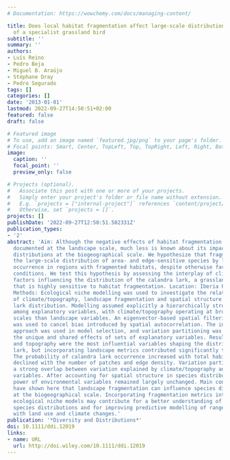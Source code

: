 ```yaml
---
# Documentation: https://wowchemy.com/docs/managing-content/

title: Does local habitat fragmentation affect large-scale distributions? The case
  of a specialist grassland bird
subtitle: ''
summary: ''
authors:
- Luís Reino
- Pedro Beja
- Miguel B. Araújo
- Stéphane Dray
- Pedro Segurado
tags: []
categories: []
date: '2013-01-01'
lastmod: 2022-09-27T14:50:51+02:00
featured: false
draft: false

# Featured image
# To use, add an image named `featured.jpg/png` to your page's folder.
# Focal points: Smart, Center, TopLeft, Top, TopRight, Left, Right, BottomLeft, Bottom, BottomRight.
image:
  caption: ''
  focal_point: ''
  preview_only: false

# Projects (optional).
#   Associate this post with one or more of your projects.
#   Simply enter your project's folder or file name without extension.
#   E.g. `projects = ["internal-project"]` references `content/project/deep-learning/index.md`.
#   Otherwise, set `projects = []`.
projects: []
publishDate: '2022-09-27T12:50:51.502331Z'
publication_types:
- '2'
abstract: 'Aim: Although the negative effects of habitat fragmentation have been widely
  documented at the landscape scale, much less is known about its impacts on species
  distributions at the biogeographical scale. We hypothesize that fragmentation influences
  the large-scale distribution of area- and edge-sensitive species by limiting their
  occurrence in regions with fragmented habitats, despite otherwise favourable environmental
  conditions. We test this hypothesis by assessing the interplay of climate and landscape
  factors influencing the distribution of the calandra lark, a grassland specialist
  that is highly sensitive to habitat fragmentation. Location: Iberia Peninsula, Europe.
  Methods: Ecological niche modelling was used to investigate the relative influence
  of climate/topography, landscape fragmentation and spatial structure on calandra
  lark distribution. Modelling assumed explicitly a hierarchically structured effect
  among explanatory variables, with climate/topography operating at broader spatial
  scales than landscape variables. An eigenvector-based spatial filtering approach
  was used to cancel bias introduced by spatial autocorrelation. The information theoretic
  approach was used in model selection, and variation partitioning was used to isolate
  the unique and shared effects of sets of explanatory variables. Results: Climate
  and topography were the most influential variables shaping the distribution of calandra
  lark, but incorporating landscape metrics contributed significantly to model improvement.
  The probability of calandra lark occurrence increased with total habitat area and
  declined with the number of patches and edge density. Variation partitioning showed
  a strong overlap between variation explained by climate/topography and landscape
  variables. After accounting for spatial structure in species distribution, the explanatory
  power of environmental variables remained largely unchanged. Main conclusions: We
  have shown here that landscape fragmentation can influence species distributions
  at the biogeographical scale. Incorporating fragmentation metrics into large-scale
  ecological niche models may contribute for a better understanding of mechanism driving
  species distributions and for improving predictive modelling of range shifts associated
  with land use and climate changes.'
publication: '*Diversity and Distributions*'
doi: 10.1111/ddi.12019
links:
- name: URL
  url: http://doi.wiley.com/10.1111/ddi.12019
---
```

